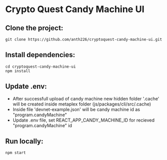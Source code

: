 # Crypto Quest Candy Machine UI

## Clone the project:

```shell
git clone https://github.com/anth226/cryptoquest-candy-machine-ui.git
```

## Install dependencies:

```shell
cd cryptoquest-candy-machine-ui
npm install
```

## Update .env:

- After successfull upload of candy machine new hidden folder '.cache' will be created inside metaplex folder (js/packages/cli/src/.cache)
- Inside file 'devnet-example.json' will be candy machine id as "program.candyMachine"
- Update .env file, set REACT_APP_CANDY_MACHINE_ID for recieved "program.candyMachine" id

## Run locally:

```shell
npm start
```
